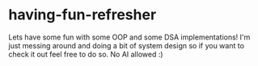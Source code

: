 # having-fun-refresher
Lets have some fun with some OOP and some DSA implementations! I'm just messing around and doing a bit of system design so if you want to check it out feel free to do so. No AI allowed :)
